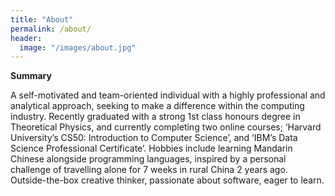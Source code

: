 ```yaml
---
title: "About"
permalink: /about/
header:
  image: "/images/about.jpg"
---
```

<!--The ability to strategically innovate within an organisation whilst also
optimising valuable resources, who wouldn't want to engage in harnessing that
power?-->
**Summary**

A self-motivated and team-oriented individual with a highly professional and analytical approach, seeking to make a difference
within the computing industry. Recently graduated with a strong 1st class honours degree in Theoretical Physics, and currently completing two online courses; ‘Harvard University’s
CS50: Introduction to Computer Science’, and ‘IBM’s Data Science Professional Certificate’. Hobbies include learning Mandarin
Chinese alongside programming languages, inspired by a personal challenge of travelling alone for 7 weeks in rural
China 2 years ago. Outside-the-box creative thinker, passionate about software, eager to learn.
